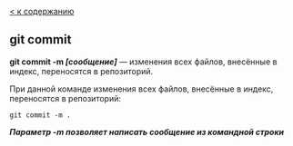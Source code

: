 [< к содержанию](./readme.md)

## git commit 

**git commit -m *[сообщение]*** — изменения всех файлов, внесённые в индекс, переносятся в репозиторий.

При данной команде изменения всех файлов, внесённые в индекс, переносятся в репозиторий:

```bash-
git commit -m .
```
***Параметр -m позволяет написать сообщение из командной строки***